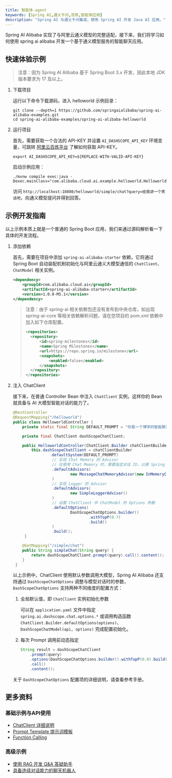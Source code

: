 ```yaml
---
title: 智能体-agent
keywords: [Spring AI,通义千问,百炼,智能体应用]
description: "Spring AI 与通义千问集成，使用 Spring AI 开发 Java AI 应用。"
---
```


Spring AI Alibaba 实现了与阿里云通义模型的完整适配，接下来，我们将学习如何使用 spring ai alibaba 开发一个基于通义模型服务的智能聊天应用。

## 快速体验示例

> 注意：因为 Spring AI Alibaba 基于 Spring Boot 3.x 开发，因此本地 JDK 版本要求为 17 及以上。

1. 下载项目

	运行以下命令下载源码，进入 helloworld 示例目录：

	```shell
	git clone --depth=1 https://github.com/springaialibaba/spring-ai-alibaba-examples.git
	cd spring-ai-alibaba-examples/spring-ai-alibaba-helloworld
	```

2. 运行项目

	首先，需要获取一个合法的 API-KEY 并设置 `AI_DASHSCOPE_API_KEY` 环境变量，可跳转 <a target="_blank" href="https://help.aliyun.com/zh/model-studio/developer-reference/get-api-key">阿里云百炼平台</a> 了解如何获取 API-KEY。

	```shell
	export AI_DASHSCOPE_API_KEY=${REPLACE-WITH-VALID-API-KEY}
	```

	启动示例应用：

	```shell
	./mvnw compile exec:java -Dexec.mainClass="com.alibaba.cloud.ai.example.helloworld.HelloworldApplication"
	```

	访问 `http://localhost:18080/helloworld/simple/chat?query=给我讲一个笑话吧`，向通义模型提问并得到回答。

## 示例开发指南
以上示例本质上就是一个普通的 Spring Boot 应用，我们来通过源码解析看一下具体的开发流程。

1. 添加依赖

	首先，需要在项目中添加 `spring-ai-alibaba-starter` 依赖，它将通过 Spring Boot 自动装配机制初始化与阿里云通义大模型通信的 `ChatClient`、`ChatModel` 相关实例。

	```xml
	<dependency>	
		<groupId>com.alibaba.cloud.ai</groupId>
		<artifactId>spring-ai-alibaba-starter</artifactId>
		<version>1.0.0-M5.1</version>
	</dependency>
	```

    > 注意：由于 spring-ai 相关依赖包还没有发布到中央仓库，如出现 spring-ai-core 等相关依赖解析问题，请在您项目的 pom.xml 依赖中加入如下仓库配置。
    >
    > ```xml
    > <repositories>
    > 	<repository>
    > 		<id>spring-milestones</id>
    > 		<name>Spring Milestones</name>
    > 		<url>https://repo.spring.io/milestone</url>
    > 		<snapshots>
    > 			<enabled>false</enabled>
    > 		</snapshots>
    > 	</repository>
    > </repositories>
    > ```

2. 注入 ChatClient

	接下来，在普通 Controller Bean 中注入 `ChatClient` 实例，这样你的 Bean 就具备与 AI 大模型智能对话的能力了。

	```java
	@RestController
	@RequestMapping("/helloworld")
	public class HelloworldController {
		private static final String DEFAULT_PROMPT = "你是一个博学的智能聊天助手，请根据用户提问回答！";

		private final ChatClient dashScopeChatClient;

		public HelloworldController(ChatClient.Builder chatClientBuilder) {
			this.dashScopeChatClient = chatClientBuilder
					.defaultSystem(DEFAULT_PROMPT)
					 // 实现 Chat Memory 的 Advisor
					 // 在使用 Chat Memory 时，需要指定对话 ID，以便 Spring AI 处理上下文。
					 .defaultAdvisors(
							 new MessageChatMemoryAdvisor(new InMemoryChatMemory())
					 )
					 // 实现 Logger 的 Advisor
					 .defaultAdvisors(
							 new SimpleLoggerAdvisor()
					 )
					 // 设置 ChatClient 中 ChatModel 的 Options 参数
					 .defaultOptions(
							 DashScopeChatOptions.builder()
									 .withTopP(0.7)
									 .build()
					 )
					 .build();
		 }

	    @GetMapping("/simple/chat")
		public String simpleChat(String query) {
			return dashScopeChatClient.prompt(query).call().content();
		}
	 }
	```

	以上示例中，ChatClient 使用默认参数调用大模型，Spring AI Alibaba 还支持通过 `DashScopeChatOptions` 调整与模型对话时的参数，`DashScopeChatOptions` 支持两种不同维度的配置方式：

	1. 全局默认值，即 `ChatClient` 实例初始化参数

		可以在 `application.yaml` 文件中指定 `spring.ai.dashscope.chat.options.*` 或调用构造函数 `ChatClient.Builder.defaultOptions(options)`、`DashScopeChatModel(api, options)` 完成配置初始化。

	2. 每次 Prompt 调用前动态指定

		```java
		String result = dashScopeChatClient
			.prompt(query)
			.options(DashScopeChatOptions.builder().withTopP(0.8).build())
			.call()
			.content();
		```

	关于 `DashScopeChatOptions` 配置项的详细说明，请查看参考手册。

## 更多资料
### 基础示例与API使用
* [ChatClient 详细说明](./tutorials/chat-client/)
* [Prompt Template 提示词模板](./tutorials/prompt/)
* [Function Calling](./tutorials/function-calling/)

### 高级示例
* [使用 RAG 开发 Q&A 答疑助手](./practices/rag)
* [具备连续对话能力的聊天机器人](./practices/memory)
